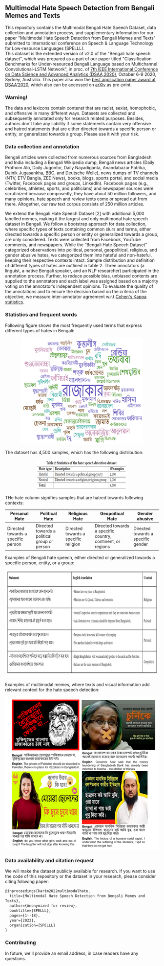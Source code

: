 ## Multimodal Hate Speech Detection from Bengali Memes and Texts
This repository contains the Multimodal Bengali Hate Speech Dataset, data collection and annotation process, and supplementary information for our paper "Multimodal Hate Speech Detection from Bengali Memes and Texts" submitted to International conference on Speech & Language Technology for Low-resource Languages (SPELLL).  
This dataset is the extended version of v2.0 of the "Bengali hate speech dataset", which was prepared as a part of our paper titled "Classification Benchmarks for Under-resourced Bengali Language based on Multichannel Convolutional-LSTM Network", in proc. of [7th IEEE International Conference on Data Science and Advanced Analytics (DSAA,2020)](http://dsaa2020.dsaa.co/), October 6-9 2020, Sydney, Australia. This paper also won the [best application paper award at DSAA'2020](https://twitter.com/IEEEDSAA/status/1317599586341462016), which also can be accessed on [arXiv](https://arxiv.org/pdf/2004.07807.pdf) as pre-print.

### Warning!
The data and lexicons contain contenst that are racist, sexist, homophobic, and offensive in many different ways. Datasets are collected and subsequently annotated only for research related purposes. Besides, authors don't take any liability if some statements contain very offensive and hatred statements that are either directed towards a specific person or entity, or generalized towards a group. Please use it with your risk. 

### Data collection and annotation
Bengali articles were collected from numerous sources from Bangladesh and India including a Bengali Wikipedia dump, Bengali news articles (Daily Prothom Alo, Daily Jugontor, Daily Nayadiganta, Anandabazar Patrika, Dainik Jugasankha, BBC, and Deutsche Welle), news dumps of TV channels (NTV, ETV Bangla, ZEE News), books, blogs, sports portal, and social media (Twitter, Facebook pages and groups, LinkedIn). Facebook pages (e.g., celebrities, athletes, sports, and politicians) and newspaper sources were scrutinized because composedly, they have about 50 million followers, and many opinions, hate speech and review texts come or spread out from there. Altogether, our raw text corpus consists of 250 million articles.  

We extend the Bengali Hate Speech Dataset [2] with additional 5,000 labelled memes, making it the largest and only multimodal hate speech dataset in Bengali. We follow a bootstrap approach for data collection, where specific types of texts containing common slurs and terms, either directed towards a specific person or entity or
generalized towards a group, are only considered. Texts were collected from Facebook, YouTube comments, and newspapers. While the “Bengali Hate Speech Dataset” categorized observations into political, personal, geopolitical, religious, and gender abusive hates, we categorized them into hateful and non-hateful, keeping their respective contexts intact. Sample distribution and definition of different types of hates are outlined in table 2. Three annotators (a linguist, a native Bengali speaker, and an NLP researcher) participated in the annotation process. Further, to reduce possible bias, unbiased contents are supplied to the annotators and each label was assigned based on a majority voting on the annotator’s independent opinions. To evaluate the quality of the annotations and to ensure the decision based on the criteria of the objective, we measure inter-annotator agreement w.r.t [Cohen's Kappa statistics](https://en.wikipedia.org/wiki/Cohen%27s_kappa).

### Statistics and frequent words
Following figure shows the most frequently used terms that express different types of hates in Bengali: 

<p align="center"><img src="images/word_cloud_hate.png?" width="400" height="350"></p>

The dataset has 4,500 samples, which has the following distribution: 

<p align="center"><img src="images/stat.jpg?" width="300" height="100"></p>

THe hate column signifies samples that are hatred towards following contexts: 

| Personal Hate | Political Hate |  Religious Hate | Geopoitical Hate | Gender abusive |
| --------------------------| --------------------------| -------------| --------------------------| --------------------------| 
| Directed towards a specific person | Directed towards a political group or person | Directed towards a specific religion | Directed towards a specific country, continent, or regions| Directed towards a specific gender | 

Examples of Bengali hate speech, either directed or generalized towards a specific person, entity, or a group: 

<p align="left"><img src="images/text_memes.png?" width="900" height="350"></p>

Examples of multimodal memes, where texts and visual information add relevant context for the hate speech detection: 

<p align="left"><img src="images/memes.png?" width="900" height="500"></p>

### Data availability and citation request
We will make the dataset publicly available for research. If you want to use the code of this repository or the dataset in your research, please consider citing  folowing paper:

    @inproceedings{karim2022multimodalhate,
      title={Multimodal Hate Speech Detection from Bengali Memes and Texts},
      author={Anonymized for review},
      booktitle={SPELLL},
      pages={1--18},
      year={2022},
      organization={SPELLL}
    }
	
### Contributing
In future, we'll provide an email address, in case readers have any questions.